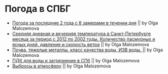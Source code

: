 Погода в СПБГ
=============

- [Погода за последние 2 года с 8 замерами в течении дня](http://www.eurometeo.ru/russia/sankt-peterburg/archive/201302/ ) || by Olga Malozemova
- [Средняя дневная и вечерняя температура в Санкт-Петербурге месяца за период с 2012 по 2002 годы. Количество пасмурных и ясных дней, давление и скорость ветра](http://www.eurometeo.ru/russia/sankt-peterburg/archive/201302/) || by Olga Malozemova
- [Почва, тяжелые металлы, класс качества воды, ИЗВ воды. ](http://www.infoeco.ru/index.php?id=55) || by Olga Malozemova
- [ПДК для воды и загрязнение в СПб](http://bluefilters.ucoz.ru/index/voda_v_sankt_peterburge/0-7 ) || by Olga Malozemova
- [Выбросы в атмосферу](http://www.ecounion.ru/ru/site.php?blockType=253) || by Olga Malozemova
